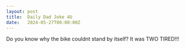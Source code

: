 ```yaml
---
layout: post
title:  Daily Dad Joke 4U
date:   2024-05-27T00:00:00Z
---
```

Do you know why the bike couldnt stand by itself? It was TWO TIRED!!!
